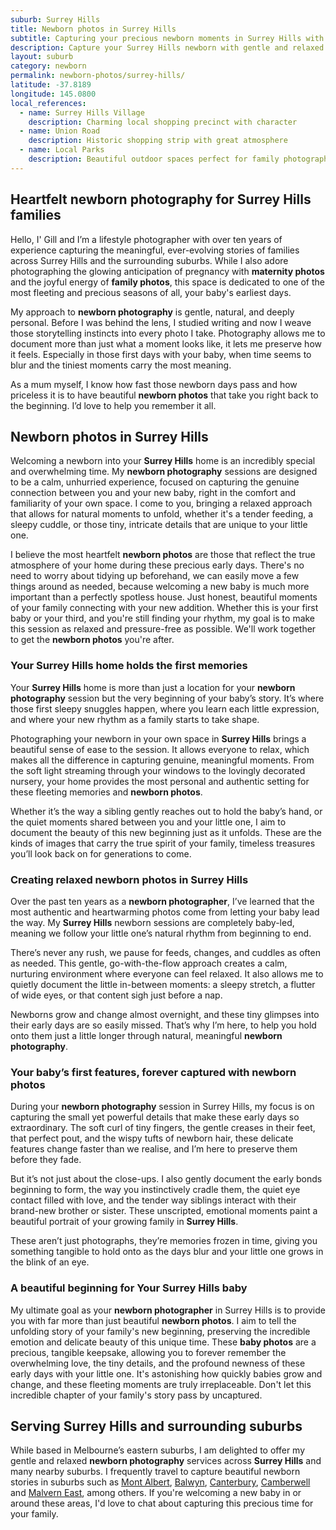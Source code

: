 ```yaml
---
suburb: Surrey Hills
title: Newborn photos in Surrey Hills
subtitle: Capturing your precious newborn moments in Surrey Hills with gentle photography
description: Capture your Surrey Hills newborn with gentle and relaxed photography. Newborn sessions are available in your home for maximum comfort and convenience.
layout: suburb
category: newborn
permalink: newborn-photos/surrey-hills/
latitude: -37.8189
longitude: 145.0800
local_references:
  - name: Surrey Hills Village
    description: Charming local shopping precinct with character
  - name: Union Road
    description: Historic shopping strip with great atmosphere
  - name: Local Parks
    description: Beautiful outdoor spaces perfect for family photography
---
```


## Heartfelt newborn photography for Surrey Hills families

Hello, I' Gill and I’m a lifestyle photographer with over ten years of experience capturing the meaningful, ever-evolving stories of families across Surrey Hills and the surrounding suburbs. While I also adore photographing the glowing anticipation of pregnancy with **maternity photos** and the joyful energy of **family photos**, this space is dedicated to one of the most fleeting and precious seasons of all, your baby's earliest days.

My approach to **newborn photography** is gentle, natural, and deeply personal. Before I was behind the lens, I studied writing and now I weave those storytelling instincts into every photo I take. Photography allows me to document more than just what a moment looks like, it lets me preserve how it feels. Especially in those first days with your baby, when time seems to blur and the tiniest moments carry the most meaning.

As a mum myself, I know how fast those newborn days pass and how priceless it is to have beautiful **newborn photos** that take you right back to the beginning. I’d love to help you remember it all.

## Newborn photos in Surrey Hills

Welcoming a newborn into your **Surrey Hills** home is an incredibly special and overwhelming time. My **newborn photography** sessions are designed to be a calm, unhurried experience, focused on capturing the genuine connection between you and your new baby, right in the comfort and familiarity of your own space. I come to you, bringing a relaxed approach that allows for natural moments to unfold, whether it's a tender feeding, a sleepy cuddle, or those tiny, intricate details that are unique to your little one.

I believe the most heartfelt **newborn photos** are those that reflect the true atmosphere of your home during these precious early days. There's no need to worry about tidying up beforehand, we can easily move a few things around as needed, because welcoming a new baby is much more important than a perfectly spotless house. Just honest, beautiful moments of your family connecting with your new addition. Whether this is your first baby or your third, and you're still finding your rhythm, my goal is to make this session as relaxed and pressure-free as possible. We'll work together to get the **newborn photos** you're after.

### Your Surrey Hills home holds the first memories

Your **Surrey Hills** home is more than just a location for your **newborn photography** session but the very beginning of your baby’s story. It’s where those first sleepy snuggles happen, where you learn each little expression, and where your new rhythm as a family starts to take shape.

Photographing your newborn in your own space in **Surrey Hills** brings a beautiful sense of ease to the session. It allows everyone to relax, which makes all the difference in capturing genuine, meaningful moments. From the soft light streaming through your windows to the lovingly decorated nursery, your home provides the most personal and authentic setting for these fleeting memories and **newborn photos**.

Whether it’s the way a sibling gently reaches out to hold the baby’s hand, or the quiet moments shared between you and your little one, I aim to document the beauty of this new beginning just as it unfolds. These are the kinds of images that carry the true spirit of your family, timeless treasures you’ll look back on for generations to come.

### Creating relaxed newborn photos in Surrey Hills

Over the past ten years as a **newborn photographer**, I’ve learned that the most authentic and heartwarming photos come from letting your baby lead the way. My **Surrey Hills** newborn sessions are completely baby-led, meaning we follow your little one’s natural rhythm from beginning to end.

There’s never any rush, we pause for feeds, changes, and cuddles as often as needed. This gentle, go-with-the-flow approach creates a calm, nurturing environment where everyone can feel relaxed. It also allows me to quietly document the little in-between moments: a sleepy stretch, a flutter of wide eyes, or that content sigh just before a nap.

Newborns grow and change almost overnight, and these tiny glimpses into their early days are so easily missed. That’s why I’m here, to help you hold onto them just a little longer through natural, meaningful **newborn photography**.

### Your baby’s first features, forever captured with newborn photos

During your **newborn photography** session in Surrey Hills, my focus is on capturing the small yet powerful details that make these early days so extraordinary. The soft curl of tiny fingers, the gentle creases in their feet, that perfect pout, and the wispy tufts of newborn hair, these delicate features change faster than we realise, and I’m here to preserve them before they fade.

But it’s not just about the close-ups. I also gently document the early bonds beginning to form, the way you instinctively cradle them, the quiet eye contact filled with love, and the tender way siblings interact with their brand-new brother or sister. These unscripted, emotional moments paint a beautiful portrait of your growing family in **Surrey Hills**.

These aren’t just photographs, they’re memories frozen in time, giving you something tangible to hold onto as the days blur and your little one grows in the blink of an eye.

### A beautiful beginning for Your Surrey Hills baby

My ultimate goal as your **newborn photographer** in Surrey Hills is to provide you with far more than just beautiful **newborn photos**. I aim to tell the unfolding story of your family's new beginning, preserving the incredible emotion and delicate beauty of this unique time. These **baby photos** are a precious, tangible keepsake, allowing you to forever remember the overwhelming love, the tiny details, and the profound newness of these early days with your little one. It's astonishing how quickly babies grow and change, and these fleeting moments are truly irreplaceable. Don't let this incredible chapter of your family's story pass by uncaptured.

## Serving Surrey Hills and surrounding suburbs

While based in Melbourne’s eastern suburbs, I am delighted to offer my gentle and relaxed **newborn photography** services across **Surrey Hills** and many nearby suburbs. I frequently travel to capture beautiful newborn stories in suburbs such as [Mont Albert](newborn-photos/mont-albert/), [Balwyn](newborn-photos/balwyn/), [Canterbury](newborn-photos/canterbury/), [Camberwell](newborn-photos/camberwell/) and [Malvern East](newborn-photos/malvern-east/), among others. If you're welcoming a new baby in or around these areas, I'd love to chat about capturing this precious time for your family.
